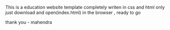 This is a education website template completely writen in css and html only
just download and open(index.html) in the browser , ready to go

thank you - mahendra
